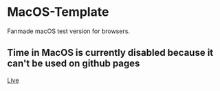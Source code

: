 # MacOS-Template
Fanmade macOS test version for browsers.

## Time in MacOS is currently disabled because it can't be used on github pages

[Live](https://n3rsti.github.io/MacOS-Template/)
